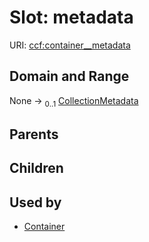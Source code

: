 
# Slot: metadata



URI: [ccf:container__metadata](http://purl.org/ccf/container__metadata)


## Domain and Range

None &#8594;  <sub>0..1</sub> [CollectionMetadata](CollectionMetadata.md)

## Parents


## Children


## Used by

 * [Container](Container.md)
